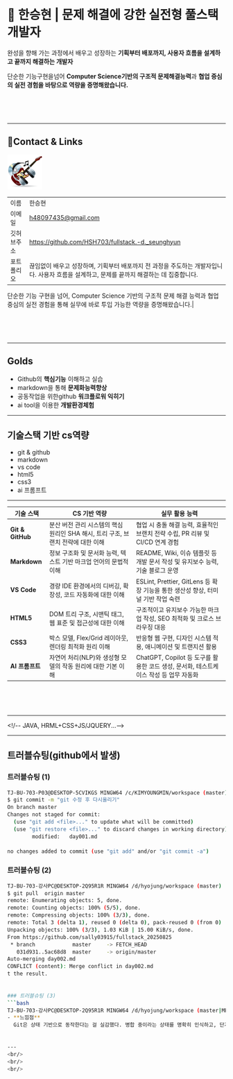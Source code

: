  # 🚀 한승현 | 문제 해결에 강한 실전형 풀스택 개발자
 
완성을 향해 가는 과정에서 배우고 성장하는 **기획부터 배포까지, 사용자 흐름을 설계하고 끝까지 해결하는 개발자**

단순한 기능구현을넘어
**Computer Science기반의 구조적 문제해결능력**과 **협업 중심의 실전 경험을 바탕으로 역량을 증명해왔습니다.** 

<br/>
<br/>
<br/>

---
<!--  
1. ![이미지](/bandmusic.png)
2. 이름 , 이메일, 깃허브주소, 포트폴리오  4*2의 테이블형식으로 -->

## 📌Contact  & Links 
<!--이름, 이메일 깃허브주소, 포트폴리오, 4*2의 테이블형식으로-->
<img src="./bandmusic.png"
     alt="프로필"  width="80" />




|||
|-|-|
|이름|한승현|
|이메일|h48097435@gmail.com|
|깃허브주소|https://github.com/HSH703/fullstack.-d._seunghyun|
|포트폴리오|끊임없이 배우고 성장하며, 기획부터 배포까지 전 과정을 주도하는 개발자입니다. 사용자 흐름을 설계하고, 문제를 끝까지 해결하는 데 집중합니다.

단순한 기능 구현을 넘어, Computer Science 기반의 구조적 문제 해결 능력과 협업 중심의 실전 경험을 통해 실무에 바로 투입 가능한 역량을 증명해왔습니다.|


<br/>
<br/>
 <br/>



---
 ## Golds
 - Github의 **핵심기능** 이해하고 실습
 - markdown을 통해 **문제화능력향상**
 - 공동작업을 위한github **워크플로워 익히기**
 - ai tool을 이용한 **개발환경체험**

 ---
 <!--cs와 연결지어서-->
 ## 기술스택 기반 cs역량
 - git & github
 - markdown
 - vs code
 - html5
 - css3
 - ai 프롬프트

 ---

| **기술 스택**        | **CS 기반 역량** | **실무 활용 능력** |
|----------------------|------------------|--------------------|
| **Git & GitHub**     | 분산 버전 관리 시스템의 핵심 원리인 SHA 해시, 트리 구조, 브랜치 전략에 대한 이해 | 협업 시 충돌 해결 능력, 효율적인 브랜치 전략 수립, PR 리뷰 및 CI/CD 연계 경험 |
| **Markdown**         | 정보 구조화 및 문서화 능력, 텍스트 기반 마크업 언어의 문법적 이해 | README, Wiki, 이슈 템플릿 등 개발 문서 작성 및 유지보수 능력, 기술 블로그 운영 |
| **VS Code**          | 경량 IDE 환경에서의 디버깅, 확장성, 코드 자동화에 대한 이해 | ESLint, Prettier, GitLens 등 확장 기능을 통한 생산성 향상, 터미널 기반 작업 숙련 |
| **HTML5**            | DOM 트리 구조, 시맨틱 태그, 웹 표준 및 접근성에 대한 이해 | 구조적이고 유지보수 가능한 마크업 작성, SEO 최적화 및 크로스 브라우징 대응 |
| **CSS3**             | 박스 모델, Flex/Grid 레이아웃, 렌더링 최적화 원리 이해 | 반응형 웹 구현, 디자인 시스템 적용, 애니메이션 및 트랜지션 활용 |
| **AI 프롬프트**      | 자연어 처리(NLP)와 생성형 모델의 작동 원리에 대한 기본 이해 | ChatGPT, Copilot 등 도구를 활용한 코드 생성, 문서화, 테스트케이스 작성 등 업무 자동화 |


</span>
 
<br/>
<br/>
<br/>

---

 <!/--  JAVA, HRML+CSS+JS/JQUERY...-->
 <!-- ## 포트폴리오
 <br/>
 <br/>
 <br/>


``` 


<!-- ## 포트폴리오
---


 <br/>
 <br/>
 <br/>
-->
---
<!--정리해놓은것 day1, day2,  -->
 ## 트러블슈팅(github에서 발생)
### 트러블슈팅 (1)
```bash
TJ-BU-703-P03@DESKTOP-5CVIKGS MINGW64 /c/KIMYOUNGMIN/workspace (master)
$ git commit -m "git 수정 후 다시올리기"
On branch master
Changes not staged for commit:
  (use "git add <file>..." to update what will be committed)
  (use "git restore <file>..." to discard changes in working directory)       
        modified:   day001.md

no changes added to commit (use "git add" and/or "git commit -a")
```

### 트러블슈팅 (2)
```bash
TJ-BU-703-강사PC@DESKTOP-2Q95R1R MINGW64 /d/hyojung/workspace (master)
$ git pull  origin master 
remote: Enumerating objects: 5, done.
remote: Counting objects: 100% (5/5), done.
remote: Compressing objects: 100% (3/3), done.
remote: Total 3 (delta 1), reused 0 (delta 0), pack-reused 0 (from 0)     
Unpacking objects: 100% (3/3), 1.03 KiB | 15.00 KiB/s, done.
From https://github.com/sally03915/fullstack_20250825
 * branch            master     -> FETCH_HEAD
   031d931..5ac68d8  master     -> origin/master
Auto-merging day002.md
CONFLICT (content): Merge conflict in day002.md
t the result.


### 트러블슈팅 (3)
```bash
TJ-BU-703-강사PC@DESKTOP-2Q95R1R MINGW64 /d/hyojung/workspace (master|MERGING) $ git pull origin master error: You have not concluded your merge (MERGE_HEAD exists). hint: Please, commit your changes before merging. fatal: Exiting because of unfinished merge.
- **느낌점**  
  Git은 상태 기반으로 동작한다는 걸 실감했다. 병합 중이라는 상태를 명확히 인식하고, 단계별로 처리해야 오류를 피할 수 있다. Git의 내부 동작을 더 깊이 이해하게 된 계기였다.


---
<br/>
<br/>
<br/>



